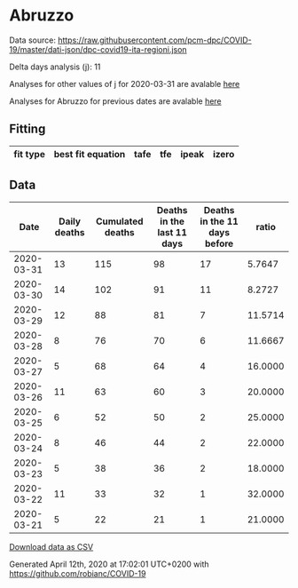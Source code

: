 # Abruzzo

Data source: https://raw.githubusercontent.com/pcm-dpc/COVID-19/master/dati-json/dpc-covid19-ita-regioni.json

Delta days analysis (j): 11

Analyses for other values of j for 2020-03-31 are avalable [here](../2020-03-31/README.md)

Analyses for Abruzzo for previous dates are avalable [here](../README.md)

## Fitting 
|fit type|best fit equation|tafe|tfe|ipeak|izero|
|-------|-----|--------|------|---|---|

## Data
|Date|Daily deaths|Cumulated deaths|Deaths in the last 11 days|Deaths in the 11 days before|ratio|
|----|----------|-----------|-------|--------------------|-----|
|2020-03-31|13|115|98|17|5.7647|
|2020-03-30|14|102|91|11|8.2727|
|2020-03-29|12|88|81|7|11.5714|
|2020-03-28|8|76|70|6|11.6667|
|2020-03-27|5|68|64|4|16.0000|
|2020-03-26|11|63|60|3|20.0000|
|2020-03-25|6|52|50|2|25.0000|
|2020-03-24|8|46|44|2|22.0000|
|2020-03-23|5|38|36|2|18.0000|
|2020-03-22|11|33|32|1|32.0000|
|2020-03-21|5|22|21|1|21.0000|

[Download data as CSV](COVID-19_abruzzo_j11_2020-03-31.csv)

Generated April 12th, 2020 at 17:02:01 UTC+0200 with https://github.com/robianc/COVID-19
